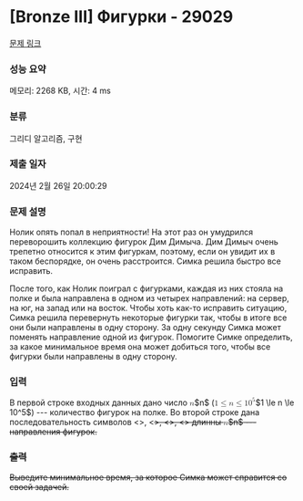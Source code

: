 # [Bronze III] Фигурки - 29029 

[문제 링크](https://www.acmicpc.net/problem/29029) 

### 성능 요약

메모리: 2268 KB, 시간: 4 ms

### 분류

그리디 알고리즘, 구현

### 제출 일자

2024년 2월 26일 20:00:29

### 문제 설명

<p>Нолик опять попал в неприятности! На этот раз он умудрился переворошить коллекцию фигурок Дим Димыча. Дим Димыч очень трепетно относится к этим фигуркам, поэтому, если он увидит их в таком беспорядке, он очень расстроится. Симка решила быстро все исправить.</p>

<p>После того, как Нолик поиграл с фигурками, каждая из них стояла на полке и была направлена в одном из четырех направлений: на сервер, на юг, на запад или на восток. Чтобы хоть как-то исправить ситуацию, Симка решила перевернуть некоторые фигурки так, чтобы в итоге все они были направлены в одну сторону. За одну секунду Симка может поменять направление одной из фигурок. Помогите Симке определить, за какое минимальное время она может добиться того, чтобы все фигурки были направлены в одну сторону.</p>

### 입력 

 <p>В первой строке входных данных дано число <mjx-container class="MathJax" jax="CHTML" style="font-size: 99.9%; position: relative;"><mjx-math class="MJX-TEX" aria-hidden="true"><mjx-mi class="mjx-i"><mjx-c class="mjx-c1D45B TEX-I"></mjx-c></mjx-mi></mjx-math><mjx-assistive-mml unselectable="on" display="inline"><math xmlns="http://www.w3.org/1998/Math/MathML"><mi>n</mi></math></mjx-assistive-mml><span aria-hidden="true" class="no-mathjax mjx-copytext">$n$</span></mjx-container> (<mjx-container class="MathJax" jax="CHTML" style="font-size: 99.9%; position: relative;"><mjx-math class="MJX-TEX" aria-hidden="true"><mjx-mn class="mjx-n"><mjx-c class="mjx-c31"></mjx-c></mjx-mn><mjx-mo class="mjx-n" space="4"><mjx-c class="mjx-c2264"></mjx-c></mjx-mo><mjx-mi class="mjx-i" space="4"><mjx-c class="mjx-c1D45B TEX-I"></mjx-c></mjx-mi><mjx-mo class="mjx-n" space="4"><mjx-c class="mjx-c2264"></mjx-c></mjx-mo><mjx-msup space="4"><mjx-mn class="mjx-n"><mjx-c class="mjx-c31"></mjx-c><mjx-c class="mjx-c30"></mjx-c></mjx-mn><mjx-script style="vertical-align: 0.393em;"><mjx-mn class="mjx-n" size="s"><mjx-c class="mjx-c35"></mjx-c></mjx-mn></mjx-script></mjx-msup></mjx-math><mjx-assistive-mml unselectable="on" display="inline"><math xmlns="http://www.w3.org/1998/Math/MathML"><mn>1</mn><mo>≤</mo><mi>n</mi><mo>≤</mo><msup><mn>10</mn><mn>5</mn></msup></math></mjx-assistive-mml><span aria-hidden="true" class="no-mathjax mjx-copytext">$1 \le n \le 10^5$</span></mjx-container>) --- количество фигурок на полке. Во второй строке дана последовательность символов <<N>>, <<S>>, <<W>>, <<E>> длинны <mjx-container class="MathJax" jax="CHTML" style="font-size: 99.9%; position: relative;"><mjx-math class="MJX-TEX" aria-hidden="true"><mjx-mi class="mjx-i"><mjx-c class="mjx-c1D45B TEX-I"></mjx-c></mjx-mi></mjx-math><mjx-assistive-mml unselectable="on" display="inline"><math xmlns="http://www.w3.org/1998/Math/MathML"><mi>n</mi></math></mjx-assistive-mml><span aria-hidden="true" class="no-mathjax mjx-copytext">$n$</span></mjx-container> --- направления фигурок.</p>

### 출력 

 <p>Выведите минимальное время, за которое Симка может справится со своей задачей.</p>

